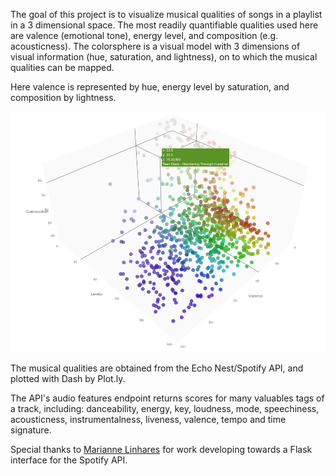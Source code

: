 The goal of this project is to visualize musical qualities of songs in a playlist in a 3 dimensional space.
The most readily quantifiable qualities used here are valence (emotional tone), energy level, and composition (e.g. acousticness).
The colorsphere is a visual model with 3 dimensions of visual information (hue, saturation, and lightness), on to which the musical qualities can be mapped.
 
Here valence is represented by hue, energy level by saturation, and composition by lightness.

![](static/imgs/example.png)




The musical qualities are obtained from the Echo Nest/Spotify API, and plotted with Dash by Plot.ly.

The API's audio features endpoint returns scores for many valuables tags of a track, including: danceability,
energy, key, loudness, mode, speechiness, acousticness, instrumentalness, liveness, valence, tempo and time signature. 

Special thanks to <a href="https://github.com/mari-linhares/spotify-flask">Marianne Linhares</a> for 
work developing towards a Flask interface for the Spotify API.